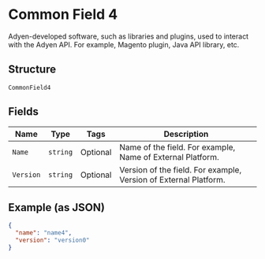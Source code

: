
# Common Field 4

Adyen-developed software, such as libraries and plugins, used to interact with the Adyen API. For example, Magento plugin, Java API library, etc.

## Structure

`CommonField4`

## Fields

| Name | Type | Tags | Description |
|  --- | --- | --- | --- |
| `Name` | `string` | Optional | Name of the field. For example, Name of External Platform. |
| `Version` | `string` | Optional | Version of the field. For example, Version of External Platform. |

## Example (as JSON)

```json
{
  "name": "name4",
  "version": "version0"
}
```

